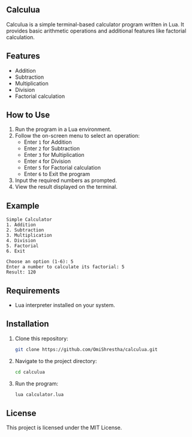 ## Calculua

Calculua is a simple terminal-based calculator program written in Lua. It provides basic arithmetic operations and additional features like factorial calculation.

## Features

- Addition
- Subtraction
- Multiplication
- Division
- Factorial calculation

## How to Use

1. Run the program in a Lua environment.
2. Follow the on-screen menu to select an operation:
   - Enter `1` for Addition
   - Enter `2` for Subtraction
   - Enter `3` for Multiplication
   - Enter `4` for Division
   - Enter `5` for Factorial calculation
   - Enter `6` to Exit the program
3. Input the required numbers as prompted.
4. View the result displayed on the terminal.

## Example

```
Simple Calculator
1. Addition
2. Subtraction
3. Multiplication
4. Division
5. Factorial
6. Exit

Choose an option (1-6): 5
Enter a number to calculate its factorial: 5
Result: 120
```

## Requirements

- Lua interpreter installed on your system.

## Installation

1. Clone this repository:
   ```bash
   git clone https://github.com/OmiShrestha/calculua.git
   ```
2. Navigate to the project directory:
   ```bash
   cd calculua
   ```
3. Run the program:
   ```bash
   lua calculator.lua
   ```

## License

This project is licensed under the MIT License.